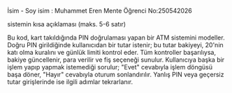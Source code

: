 İsim - Soy isim : Muhammet Eren Mente
Öğrenci No:250542026

sistemin kısa açıklaması (maks. 5-6 satır)

Bu kod, kart takıldığında PIN doğrulaması yapan bir ATM sistemini modeller. Doğru PIN girildiğinde kullanıcıdan bir tutar istenir; bu tutar bakiyeyi, 20'nin katı olma kuralını ve günlük limiti kontrol eder. Tüm kontroller başarılıysa, bakiye güncellenir, para verilir ve fiş seçeneği sunulur. Kullanıcıya başka bir işlem yapıp yapmak istemediği sorulur; "Evet" cevabıyla işlem döngüsü başa döner, "Hayır" cevabıyla oturum sonlandırılır. Yanlış PIN veya geçersiz tutar girişlerinde ise ilgili adımlar tekrarlanır.
